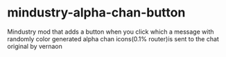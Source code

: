 # mindustry-alpha-chan-button
Mindustry mod that adds a button when you click which a message with randomly color generated alpha chan icons(0.1% router)is sent to the chat
original by vernaon
